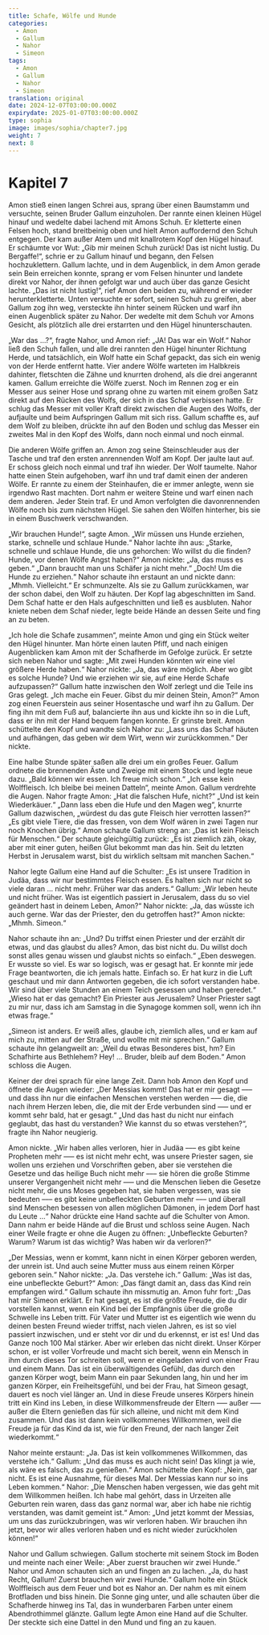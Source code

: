 ```yaml
---
title: Schafe, Wölfe und Hunde
categories:
  - Amon
  - Gallum
  - Nahor
  - Simeon
tags:
  - Amon
  - Gallum
  - Nahor
  - Simeon
translation: original
date: 2024-12-07T03:00:00.000Z
expirydate: 2025-01-07T03:00:00.000Z
type: sophia
image: images/sophia/chapter7.jpg
weight: 7
next: 8
---
```


# Kapitel 7



Amon stieß einen langen Schrei aus, sprang über einen Baumstamm und versuchte, seinen Bruder Gallum einzuholen.
Der rannte einen kleinen Hügel hinauf und wedelte dabei lachend mit Amons Schuh.
Er kletterte einen Felsen hoch, stand breitbeinig oben und hielt Amon auffordernd den Schuh entgegen.
Der kam außer Atem und mit knallrotem Kopf den Hügel hinauf.
Er schäumte vor Wut: „Gib mir meinen Schuh zurück!
Das ist nicht lustig.
Du Bergaffe!“, schrie er zu Gallum hinauf und begann, den Felsen hochzuklettern.
Gallum lachte, und in dem Augenblick, in dem Amon gerade sein Bein erreichen konnte, sprang er vom Felsen hinunter und landete direkt vor Nahor, der ihnen gefolgt war und auch über das ganze Gesicht lachte.
„Das ist nicht lustig!“, rief Amon den beiden zu, während er wieder herunterkletterte.
Unten versuchte er sofort, seinen Schuh zu greifen, aber Gallum zog ihn weg, versteckte ihn hinter seinem Rücken und warf ihn einen Augenblick später zu Nahor.
Der wedelte mit dem Schuh vor Amons Gesicht, als plötzlich alle drei erstarrten und den Hügel hinunterschauten.

„War das ...?“, fragte Nahor, und Amon rief: „JA!
Das war ein Wolf.“
Nahor ließ den Schuh fallen, und alle drei rannten den Hügel hinunter Richtung Herde, und tatsächlich, ein Wolf hatte ein Schaf gepackt, das sich ein wenig von der Herde entfernt hatte.
Vier andere Wölfe warteten im Halbkreis dahinter, fletschten die Zähne und knurrten drohend, als die drei angerannt kamen.
Gallum erreichte die Wölfe zuerst.
Noch im Rennen zog er ein Messer aus seiner Hose und sprang ohne zu warten mit einem großen Satz direkt auf den Rücken des Wolfs, der sich in das Schaf verbissen hatte.
Er schlug das Messer mit voller Kraft direkt zwischen die Augen des Wolfs, der aufjaulte und beim Aufspringen Gallum mit sich riss.
Gallum schaffte es, auf dem Wolf zu bleiben, drückte ihn auf den Boden und schlug das Messer ein zweites Mal in den Kopf des Wolfs, dann noch einmal und noch einmal.

Die anderen Wölfe griffen an.
Amon zog seine Steinschleuder aus der Tasche und traf den ersten anrennenden Wolf am Kopf.
Der jaulte laut auf.
Er schoss gleich noch einmal und traf ihn wieder.
Der Wolf taumelte.
Nahor hatte einen Stein aufgehoben, warf ihn und traf damit einen der anderen Wölfe.
Er rannte zu einem der Steinhaufen, die er immer anlegte, wenn sie irgendwo Rast machten.
Dort nahm er weitere Steine und warf einen nach dem anderen.
Jeder Stein traf.
Er und Amon verfolgten die davonrennenden Wölfe noch bis zum nächsten Hügel.
Sie sahen den Wölfen hinterher, bis sie in einem Buschwerk verschwanden.

„Wir brauchen Hunde!“, sagte Amon.
„Wir müssen uns Hunde erziehen, starke, schnelle und schlaue Hunde.“
Nahor lachte ihn aus: „Starke, schnelle und schlaue Hunde, die uns gehorchen: Wo willst du die finden?
Hunde, vor denen Wölfe Angst haben?“
Amon nickte: „Ja, das muss es geben.“
„Dann braucht man uns Schäfer ja nicht mehr.“
„Doch!
Um die Hunde zu erziehen.“
Nahor schaute ihn erstaunt an und nickte dann: „Mhmh.
Vielleicht.“
Er schmunzelte.
Als sie zu Gallum zurückkamen, war der schon dabei, den Wolf zu häuten.
Der Kopf lag abgeschnitten im Sand.
Dem Schaf hatte er den Hals aufgeschnitten und ließ es ausbluten.
Nahor kniete neben dem Schaf nieder, legte beide Hände an dessen Seite und fing an zu beten.

„Ich hole die Schafe zusammen“, meinte Amon und ging ein Stück weiter den Hügel hinunter.
Man hörte einen lauten Pfiff, und nach einigen Augenblicken kam Amon mit der Schafherde im Gefolge zurück.
Er setzte sich neben Nahor und sagte: „Mit zwei Hunden könnten wir eine viel größere Herde haben.“
Nahor nickte: „Ja, das wäre möglich.
Aber wo gibt es solche Hunde?
Und wie erziehen wir sie, auf eine Herde Schafe aufzupassen?“
Gallum hatte inzwischen den Wolf zerlegt und die Teile ins Gras gelegt.
„Ich mache ein Feuer.
Gibst du mir deinen Stein, Amon?“
Amon zog einen Feuerstein aus seiner Hosentasche und warf ihn zu Gallum.
Der fing ihn mit dem Fuß auf, balancierte ihn aus und kickte ihn so in die Luft, dass er ihn mit der Hand bequem fangen konnte.
Er grinste breit.
Amon schüttelte den Kopf und wandte sich Nahor zu: „Lass uns das Schaf häuten und aufhängen, das geben wir dem Wirt, wenn wir zurückkommen.“
Der nickte.

Eine halbe Stunde später saßen alle drei um ein großes Feuer.
Gallum ordnete die brennenden Äste und Zweige mit einem Stock und legte neue dazu.
„Bald können wir essen.
Ich freue mich schon.“
„Ich esse kein Wolffleisch.
Ich bleibe bei meinen Datteln“, meinte Amon.
Gallum verdrehte die Augen.
Nahor fragte Amon: „Hat die falschen Hufe, nicht?“
„Und ist kein Wiederkäuer.“
„Dann lass eben die Hufe und den Magen weg“, knurrte Gallum dazwischen, „würdest du das gute Fleisch hier verrotten lassen?“
„Es gibt viele Tiere, die das fressen, von dem Wolf wären in zwei Tagen nur noch Knochen übrig.“
Amon schaute Gallum streng an: „Das ist kein Fleisch für Menschen.“
Der schaute gleichgültig zurück: „Es ist ziemlich zäh, okay, aber mit einer guten, heißen Glut bekommt man das hin.
Seit du letzten Herbst in Jerusalem warst, bist du wirklich seltsam mit manchen Sachen.“

Nahor legte Gallum eine Hand auf die Schulter: „Es ist unsere Tradition in Judäa, dass wir nur bestimmtes Fleisch essen.
Es halten sich nur nicht so viele daran ... nicht mehr.
Früher war das anders.“
Gallum: „Wir leben heute und nicht früher.
Was ist eigentlich passiert in Jerusalem, dass du so viel geändert hast in deinem Leben, Amon?“
Nahor nickte: „Ja, das wüsste ich auch gerne.
War das der Priester, den du getroffen hast?“
Amon nickte: „Mhmh.
Simeon.“

Nahor schaute ihn an: „Und?
Du triffst einen Priester und der erzählt dir etwas, und das glaubst du alles?
Amon, das bist nicht du.
Du willst doch sonst alles genau wissen und glaubst nichts so einfach.“
„Eben deswegen.
Er wusste so viel.
Es war so logisch, was er gesagt hat.
Er konnte mir jede Frage beantworten, die ich jemals hatte.
Einfach so.
Er hat kurz in die Luft geschaut und mir dann Antworten gegeben, die ich sofort verstanden habe.
Wir sind über viele Stunden an einem Teich gesessen und haben geredet.“
„Wieso hat er das gemacht?
Ein Priester aus Jerusalem?
Unser Priester sagt zu mir nur, dass ich am Samstag in die Synagoge kommen soll, wenn ich ihn etwas frage.“

„Simeon ist anders.
Er weiß alles, glaube ich, ziemlich alles, und er kam auf mich zu, mitten auf der Straße, und wollte mit mir sprechen.“
Gallum schaute ihn gelangweilt an: „Weil du etwas Besonderes bist, hm?
Ein Schafhirte aus Bethlehem?
Hey! ... Bruder, bleib auf dem Boden.“
Amon schloss die Augen.

Keiner der drei sprach für eine lange Zeit.
Dann hob Amon den Kopf und öffnete die Augen wieder: „Der Messias kommt!
Das hat er mir gesagt ––– und dass ihn nur die einfachen Menschen verstehen werden ––– die, die nach ihrem Herzen leben, die, die mit der Erde verbunden sind ––– und er kommt sehr bald, hat er gesagt.“
„Und das hast du nicht nur einfach geglaubt, das hast du verstanden?
Wie kannst du so etwas verstehen?“, fragte ihn Nahor neugierig.

Amon nickte.
„Wir haben alles verloren, hier in Judäa ––– es gibt keine Propheten mehr ––– es ist nicht mehr echt, was unsere Priester sagen, sie wollen uns erziehen und Vorschriften geben, aber sie verstehen die Gesetze und das heilige Buch nicht mehr ––– sie hören die große Stimme unserer Vergangenheit nicht mehr ––– und die Menschen lieben die Gesetze nicht mehr, die uns Moses gegeben hat, sie haben vergessen, was sie bedeuten ––– es gibt keine unbefleckten Geburten mehr ––– und überall sind Menschen besessen von allen möglichen Dämonen, in jedem Dorf hast du Leute ...“
Nahor drückte eine Hand sachte auf die Schulter von Amon.
Dann nahm er beide Hände auf die Brust und schloss seine Augen.
Nach einer Weile fragte er ohne die Augen zu öffnen: „Unbefleckte Geburten?
Warum?
Warum ist das wichtig?
Was haben wir da verloren?“

„Der Messias, wenn er kommt, kann nicht in einen Körper geboren werden, der unrein ist.
Und auch seine Mutter muss aus einem reinen Körper geboren sein.“
Nahor nickte: „Ja.
Das verstehe ich.“
Gallum: „Was ist das, eine unbefleckte Geburt?“
Amon: „Das fängt damit an, dass das Kind rein empfangen wird.“
Gallum schaute ihn missmutig an.
Amon fuhr fort: „Das hat mir Simeon erklärt.
Er hat gesagt, es ist die größte Freude, die du dir vorstellen kannst, wenn ein Kind bei der Empfängnis über die große Schwelle ins Leben tritt.
Für Vater und Mutter ist es eigentlich wie wenn du deinen besten Freund wieder triffst, nach vielen Jahren, es ist so viel passiert inzwischen, und er steht vor dir und du erkennst, er ist es!
Und das Ganze noch 100 Mal stärker.
Aber wir erleben das nicht direkt.
Unser Körper schon, er ist voller Vorfreude und macht sich bereit, wenn ein Mensch in ihm durch dieses Tor schreiten soll, wenn er eingeladen wird von einer Frau und einem Mann.
Das ist ein überwältigendes Gefühl, das durch den ganzen Körper wogt, beim Mann ein paar Sekunden lang, hin und her im ganzen Körper, ein Freiheitsgefühl, und bei der Frau, hat Simeon gesagt, dauert es noch viel länger an.
Und in diese Freude unseres Körpers hinein tritt ein Kind ins Leben, in diese Willkommensfreude der Eltern ––– außer ––– außer die Eltern genießen das für sich alleine, und nicht mit dem Kind zusammen.
Und das ist dann kein vollkommenes Willkommen, weil die Freude ja für das Kind da ist, wie für den Freund, der nach langer Zeit wiederkommt.“

Nahor meinte erstaunt: „Ja.
Das ist kein vollkommenes Willkommen, das verstehe ich.“
Gallum: „Und das muss es auch nicht sein!
Das klingt ja wie, als wäre es falsch, das zu genießen.“
Amon schüttelte den Kopf: „Nein, gar nicht.
Es ist eine Ausnahme, für dieses Mal.
Der Messias kann nur so ins Leben kommen.“
Nahor: „Die Menschen haben vergessen, wie das geht mit dem Willkommen heißen.
Ich habe mal gehört, dass in Urzeiten alle Geburten rein waren, dass das ganz normal war, aber ich habe nie richtig verstanden, was damit gemeint ist.“
Amon: „Und jetzt kommt der Messias, um uns das zurückzubringen, was wir verloren haben.
Wir brauchen ihn jetzt, bevor wir alles verloren haben und es nicht wieder zurückholen können!“

Nahor und Gallum schwiegen.
Gallum stocherte mit seinem Stock im Boden und meinte nach einer Weile: „Aber zuerst brauchen wir zwei Hunde.“
Nahor und Amon schauten sich an und fingen an zu lachen.
„Ja, du hast Recht, Gallum!
Zuerst brauchen wir zwei Hunde.“
Gallum holte ein Stück Wolffleisch aus dem Feuer und bot es Nahor an.
Der nahm es mit einem Brotfladen und biss hinein.
Die Sonne ging unter, und alle schauten über die Schafherde hinweg ins Tal, das in wunderbaren Farben unter einem Abendrothimmel glänzte.
Gallum legte Amon eine Hand auf die Schulter.
Der steckte sich eine Dattel in den Mund und fing an zu kauen.
